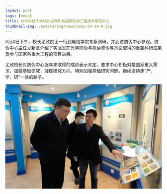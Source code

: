 ```yaml
---
layout: post
tags: [news]
title: 华中科技大学校长尤政到访国家防伪工程技术研究中心
thumbnail-img: /assets/img/news/2022-04-14-0.jpg
---
```


3月4日下午，校长尤政院士一行到电信学院考察调研，并到访防伪中心参观。防伪中心主任尤新革介绍了实验室在光学防伪与机读鉴伪等方面取得的重要科研成果及参与国家各重大工程的项目进展。

尤政校长对防伪中心近年来取得的成绩表示肯定，要求中心积极对接国家重大需求，加强基础研究，凝练研究方向，特别加强基础研究问题，继续坚持走“产、学、研”一体的路子。

<div style="text-align: center;">
     <img src="/assets/img/news/2022-04-14-0.jpg">
</div>

